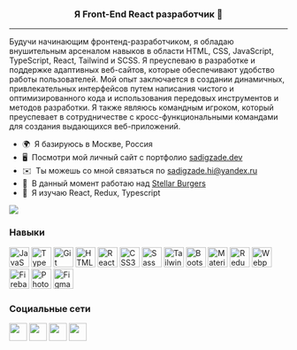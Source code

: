 ### <div align="center">Я Front-End React разработчик 🚀</div>  
--------------------------

Будучи начинающим фронтенд-разработчиком, я обладаю внушительным арсеналом навыков в области HTML, CSS, JavaScript, TypeScript, React, Tailwind и SCSS. Я преуспеваю в разработке и поддержке адаптивных веб-сайтов, которые обеспечивают удобство работы пользователей. Мой опыт заключается в создании динамичных, привлекательных интерфейсов путем написания чистого и оптимизированного кода и использования передовых инструментов и методов разработки. Я также являюсь командным игроком, который преуспевает в сотрудничестве с кросс-функциональными командами для создания выдающихся веб-приложений.

*   🌍  Я базируюсь в Москве, Россия
*   🖥️  Посмотри мой личный сайт с портфолио [sadigzade.dev](http://sadigzadedev.vercel.app)
*   ✉️  Ты можешь со мной связаться по [sadigzade.hi@yandex.ru](mailto:sadigzade.hi@yandex.ru)
*   🚀  В данный момент работаю над [Stellar Burgers](http://sadigzade.github.io/stellar-burgers)
*   🧠  Я изучаю React, Redux, Typescript

<a href="https://www.github.com/sadigzade" target="_blank" rel="noreferrer"><img
                  src="https://img.shields.io/github/followers/sadigzade?logo=github&style=for-the-badge&color=0891b2&labelColor=1c1917" /></a>

### Навыки 
<p align="left">
<a href="https://developer.mozilla.org/en-US/docs/Web/JavaScript" target="_blank" rel="noreferrer"><img src="https://raw.githubusercontent.com/danielcranney/readme-generator/main/public/icons/skills/javascript-colored.svg" width="36" height="36" alt="JavaScript" /></a>
<a href="https://www.typescriptlang.org/" target="_blank" rel="noreferrer"><img src="https://raw.githubusercontent.com/danielcranney/readme-generator/main/public/icons/skills/typescript-colored.svg" width="36" height="36" alt="TypeScript" /></a>
<a href="https://git-scm.com/" target="_blank" rel="noreferrer"><img src="https://raw.githubusercontent.com/danielcranney/readme-generator/main/public/icons/skills/git-colored.svg" width="36" height="36" alt="Git" /></a>
<a href="https://developer.mozilla.org/en-US/docs/Glossary/HTML5" target="_blank" rel="noreferrer"><img src="https://raw.githubusercontent.com/danielcranney/readme-generator/main/public/icons/skills/html5-colored.svg" width="36" height="36" alt="HTML5" /></a>
<a href="https://reactjs.org/" target="_blank" rel="noreferrer"><img src="https://raw.githubusercontent.com/danielcranney/readme-generator/main/public/icons/skills/react-colored.svg" width="36" height="36" alt="React" /></a>
<a href="https://www.w3.org/TR/CSS/#css" target="_blank" rel="noreferrer"><img src="https://raw.githubusercontent.com/danielcranney/readme-generator/main/public/icons/skills/css3-colored.svg" width="36" height="36" alt="CSS3" /></a>
<a href="https://sass-lang.com/" target="_blank" rel="noreferrer"><img src="https://raw.githubusercontent.com/danielcranney/readme-generator/main/public/icons/skills/sass-colored.svg" width="36" height="36" alt="Sass" /></a>
<a href="https://tailwindcss.com/" target="_blank" rel="noreferrer"><img src="https://raw.githubusercontent.com/danielcranney/readme-generator/main/public/icons/skills/tailwindcss-colored.svg" width="36" height="36" alt="TailwindCSS" /></a>
<a href="https://getbootstrap.com/" target="_blank" rel="noreferrer"><img src="https://raw.githubusercontent.com/danielcranney/readme-generator/main/public/icons/skills/bootstrap-colored.svg" width="36" height="36" alt="Bootstrap" /></a>
<a href="https://mui.com/" target="_blank" rel="noreferrer"><img src="https://raw.githubusercontent.com/danielcranney/readme-generator/main/public/icons/skills/materialui-colored.svg" width="36" height="36" alt="Material UI" /></a>
<a href="https://redux.js.org/" target="_blank" rel="noreferrer"><img src="https://raw.githubusercontent.com/danielcranney/readme-generator/main/public/icons/skills/redux-colored.svg" width="36" height="36" alt="Redux" /></a>
<a href="https://webpack.js.org/" target="_blank" rel="noreferrer"><img src="https://raw.githubusercontent.com/danielcranney/readme-generator/main/public/icons/skills/webpack-colored.svg" width="36" height="36" alt="Webpack" /></a>
<a href="https://firebase.google.com/" target="_blank" rel="noreferrer"><img src="https://raw.githubusercontent.com/danielcranney/readme-generator/main/public/icons/skills/firebase-colored.svg" width="36" height="36" alt="Firebase" /></a>
<a href="https://www.adobe.com/uk/products/photoshop.html" target="_blank" rel="noreferrer"><img src="https://raw.githubusercontent.com/danielcranney/readme-generator/main/public/icons/skills/photoshop-colored.svg" width="36" height="36" alt="Photoshop" /></a>
<a href="https://www.figma.com/" target="_blank" rel="noreferrer"><img src="https://raw.githubusercontent.com/danielcranney/readme-generator/main/public/icons/skills/figma-colored.svg" width="36" height="36" alt="Figma" /></a>
</p>
                    
### Социальные сети

<p align="left">
<a href="https://www.github.com/sadigzade" target="_blank" rel="noreferrer"><img src="https://raw.githubusercontent.com/danielcranney/readme-generator/main/public/icons/socials/github.svg" width="32" height="32" /></a>
<a href="http://www.instagram.com/sadigzade.hi" target="_blank" rel="noreferrer"><img src="https://raw.githubusercontent.com/danielcranney/readme-generator/main/public/icons/socials/instagram.svg" width="32" height="32" /></a>
<a href="http://www.vk.com/sadigzade" target="_blank" rel="noreferrer"><img src="https://cdn4.iconfinder.com/data/icons/social-media-flat-7/64/Social-media_VK-1024.png" width="32" height="32" /></a>
<a href="http://www.t.me/sadigzade" target="_blank" rel="noreferrer"><img src="https://cdn3.iconfinder.com/data/icons/social-icons-33/512/Telegram-1024.png" width="32" height="32" /></a>
</p>
